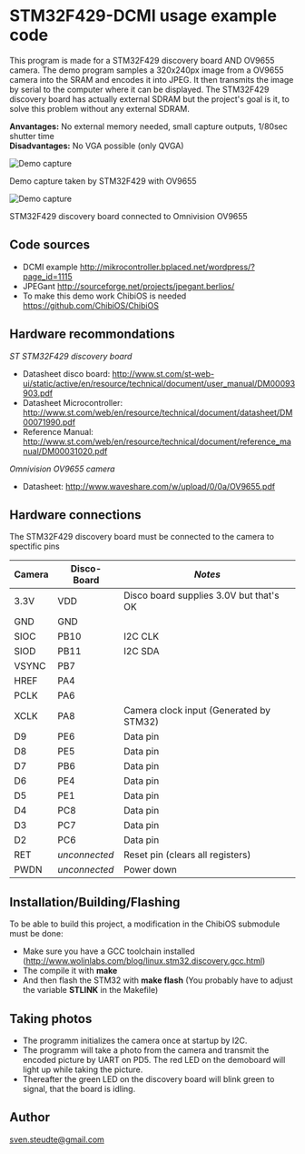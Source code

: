 # STM32F429-DCMI usage example code

This program is made for a STM32F429 discovery board AND OV9655 camera. The demo program samples a 320x240px image from a OV9655 camera into the SRAM and encodes it into JPEG. It then transmits the image by serial to the computer where it can be displayed. The STM32F429 discovery board has actually external SDRAM but the project's goal is it, to solve this problem without any external SDRAM.

**Anvantages:** No external memory needed, small capture outputs, 1/80sec shutter time<br>
**Disadvantages:** No VGA possible (only QVGA)

![Demo capture](https://raw.githubusercontent.com/DL7AD/STM32F429-DCMI/master/example.jpg)

Demo capture taken by STM32F429 with OV9655

![Demo capture](https://github.com/DL7AD/STM32F429-DCMI/blob/master/stm32f4_ov9655.jpg)

STM32F429 discovery board connected to Omnivision OV9655


Code sources
------------
- DCMI example http://mikrocontroller.bplaced.net/wordpress/?page_id=1115
- JPEGant http://sourceforge.net/projects/jpegant.berlios/
- To make this demo work ChibiOS is needed https://github.com/ChibiOS/ChibiOS

Hardware recommondations
------------------------
*ST STM32F429 discovery board*
- Datasheet disco board: http://www.st.com/st-web-ui/static/active/en/resource/technical/document/user_manual/DM00093903.pdf
- Datasheet Microcontroller: http://www.st.com/web/en/resource/technical/document/datasheet/DM00071990.pdf
- Reference Manual: http://www.st.com/web/en/resource/technical/document/reference_manual/DM00031020.pdf

*Omnivision OV9655 camera*
- Datasheet: http://www.waveshare.com/w/upload/0/0a/OV9655.pdf

Hardware connections
--------------------
The STM32F429 discovery board must be connected to the camera to spectific pins

Camera | Disco-Board   | _Notes_
------ | ------------- | -------
3.3V   | VDD           | Disco board supplies 3.0V but that's OK
GND    | GND           |
SIOC   | PB10          | I2C CLK
SIOD   | PB11          | I2C SDA
VSYNC  | PB7           |
HREF   | PA4           |
PCLK   | PA6           |
XCLK   | PA8           | Camera clock input (Generated by STM32)
D9     | PE6           | Data pin
D8     | PE5           | Data pin
D7     | PB6           | Data pin
D6     | PE4           | Data pin
D5     | PE1           | Data pin
D4     | PC8           | Data pin
D3     | PC7           | Data pin
D2     | PC6           | Data pin
RET    | _unconnected_ | Reset pin (clears all registers)
PWDN   | _unconnected_ | Power down

Installation/Building/Flashing
------------------------------
To be able to build this project, a modification in the ChibiOS submodule must be done:
- Make sure you have a GCC toolchain installed (http://www.wolinlabs.com/blog/linux.stm32.discovery.gcc.html)
- The compile it with **make**
- And then flash the STM32 with **make flash** (You probably have to adjust the variable **STLINK** in the Makefile)

Taking photos
-------------
- The programm initializes the camera once at startup by I2C.
- The programm will take a photo from the camera and transmit the encoded picture by UART on PD5. The red LED on the demoboard will light up while taking the picture.
- Thereafter the green LED on the discovery board will blink green to signal, that the board is idling.

Author
------
sven.steudte@gmail.com
